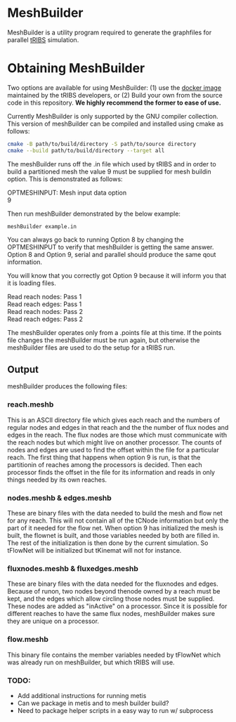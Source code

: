 # MeshBuilder

MeshBuilder is a utility program required to generate the graphfiles for parallel [tRIBS](https://tribshms.readthedocs.io/en/latest/index.html) simulation.

# Obtaining MeshBuilder
Two options are available for using MeshBuilder: (1) use the [docker image](https://tribshms.readthedocs.io/en/latest/man/Docker.html) maintained by the tRIBS developers, or (2) Build your own from the source code in this repository. __We highly recommend the former to ease of use.__ 



Currently MeshBuilder is only supported by the GNU compiler collection. This version of meshBuilder can be compiled and installed using cmake as follows:

```bash
cmake -B path/to/build/directory -S path/to/source directory
cmake --build path/to/build/directory --target all
```

The meshBuilder runs off the .in file which used by tRIBS and in order to build a partitioned mesh the value 9 must be supplied for mesh buildin option.
This is demonstrated as follows:

OPTMESHINPUT:   Mesh input data option  
9

Then run meshBuilder demonstrated by the below example:

```meshBuilder example.in```

You can always go back to running Option 8 by changing the OPTMESHINPUT to
verify that meshBuilder is getting the same answer.  Option 8 and Option 9,
serial and parallel should produce the same qout information.

You will know that you correctly got Option 9 because it will inform you that
it is loading files.

Read reach nodes: Pass 1  
Read reach edges: Pass 1  
Read reach nodes: Pass 2  
Read reach edges: Pass 2  

The meshBuilder operates only from a .points file at this time.  If the
points file changes the meshBuilder must be run again, but otherwise the
meshBuilder files are used to do the setup for a tRIBS run.

## Output
meshBuilder produces the following files:

### reach.meshb     
This is an ASCII directory file which gives each reach and the numbers of regular nodes and edges in that reach and the
the number of flux nodes and edges in the reach. The flux nodes are those which must communicate with the reach nodes but which might live on another processor.
The counts of nodes and edges are used to find the offset within the file for a particular reach.  The first thing that happens when option 9 is run, is that the partitionin of reaches among the processors is decided.  Then each processor finds the offset in the file for its information and reads in only things needed by its own reaches.

### nodes.meshb & edges.meshb
These are binary files with the data needed to build the mesh and flow net for any reach.  This will not contain all of the tCNode information but only the part of it needed for the flow net.  When option 9 has initialized the mesh is built, the flownet is built, and those variables needed by both are filled in.  The rest of the initialization is then done by the current simulation.  So tFlowNet will be initialized but tKinemat will not for instance.

### fluxnodes.meshb & fluxedges.meshb
These are binary files with the data needed for the fluxnodes and edges.  Because of runon, two nodes beyond thenode owned by a reach must be kept, and the edges which allow circling those nodes must be supplied.  These nodes are added as "inActive" on a processor.  Since it is possible for different reaches to have the same flux nodes, meshBuilder makes sure they are unique on a processor.

### flow.meshb
This binary file contains the member variables needed by tFlowNet which was already run on meshBuilder, but which tRIBS will use.

### TODO:
- Add additional instructions for running metis
- Can we package in metis and to mesh builder build?
- Need to package helper scripts in a easy way to run w/ subprocess
